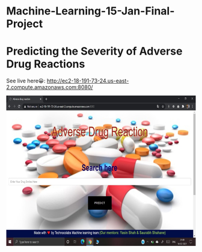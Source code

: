 # Machine-Learning-15-Jan-Final-Project
# Predicting the Severity of Adverse Drug Reactions

See live here😀: http://ec2-18-191-73-24.us-east-2.compute.amazonaws.com:8080/

<img src="https://github.com/Technocolabs100/Machine-Learning-15-Jan-Final-Project/blob/main/output.jpeg?raw=true.type" width="900" height="400">
